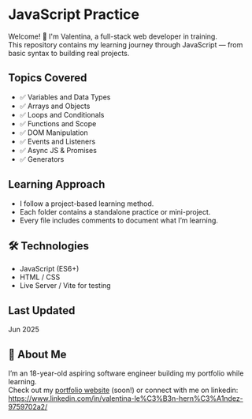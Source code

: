 # JavaScript Practice

Welcome! 👋 I'm Valentina, a full-stack web developer in training.  
This repository contains my learning journey through JavaScript — from basic syntax to building real projects.

## Topics Covered

- ✅ Variables and Data Types
- ✅ Arrays and Objects
- ✅ Loops and Conditionals
- ✅ Functions and Scope
- ✅ DOM Manipulation
- ✅ Events and Listeners
- ✅ Async JS & Promises
- ✅ Generators

## Learning Approach

- I follow a project-based learning method.
- Each folder contains a standalone practice or mini-project.
- Every file includes comments to document what I’m learning.

## 🛠 Technologies

- JavaScript (ES6+)
- HTML / CSS
- Live Server / Vite for testing

## Last Updated

Jun 2025

## 🚀 About Me

I’m an 18-year-old aspiring software engineer building my portfolio while learning.  
Check out my [portfolio website](#) (soon!) or connect with me on linkedin: https://www.linkedin.com/in/valentina-le%C3%B3n-hern%C3%A1ndez-9759702a2/
